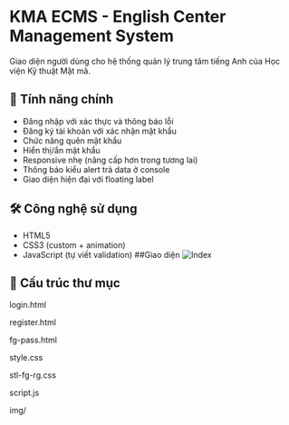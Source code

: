 # KMA ECMS - English Center Management System

Giao diện người dùng cho hệ thống quản lý trung tâm tiếng Anh của Học viện Kỹ thuật Mật mã.

## 🚀 Tính năng chính
- Đăng nhập với xác thực và thông báo lỗi
- Đăng ký tài khoản với xác nhận mật khẩu
- Chức năng quên mật khẩu
- Hiển thị/ẩn mật khẩu
- Responsive nhẹ (nâng cấp hơn trong tương lai)
- Thông báo kiểu alert trả data ở console
- Giao diện hiện đại với floating label

## 🛠️ Công nghệ sử dụng
- HTML5
- CSS3 (custom + animation)
- JavaScript (tự viết validation)
##Giao diện
  ![Index](./Demoweb/img/Login.jpg)

## 📁 Cấu trúc thư mục
login.html

register.html

fg-pass.html

style.css

stl-fg-rg.css

script.js

img/
